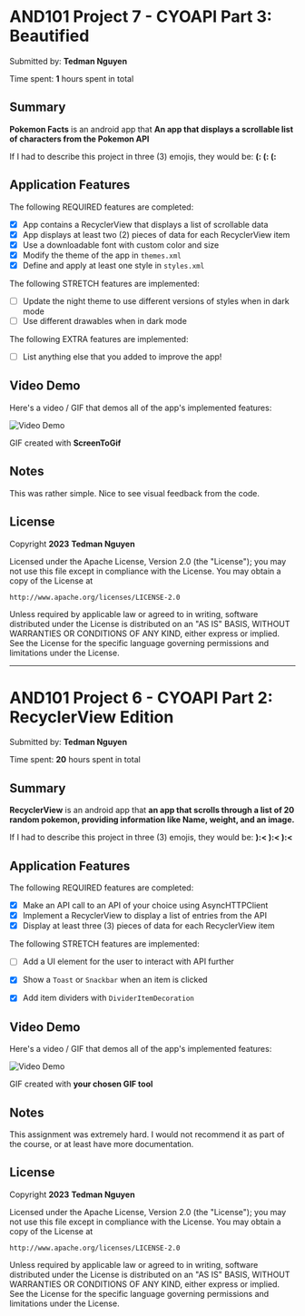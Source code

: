 # AND101 Project 7 - CYOAPI Part 3: Beautified

Submitted by: **Tedman Nguyen**

Time spent: **1** hours spent in total

## Summary

**Pokemon Facts** is an android app that **An app that displays a scrollable list of characters from the Pokemon API**

If I had to describe this project in three (3) emojis, they would be: **(: (: (:**

## Application Features

The following REQUIRED features are completed:

- [X] App contains a RecyclerView that displays a list of scrollable data
- [X] App displays at least two (2) pieces of data for each RecyclerView item
- [X] Use a downloadable font with custom color and size
- [X] Modify the theme of the app in `themes.xml`
- [X] Define and apply at least one style in `styles.xml`

The following STRETCH features are implemented:

- [ ] Update the night theme to use different versions of styles when in dark mode
- [ ] Use different drawables when in dark mode

The following EXTRA features are implemented:

- [ ] List anything else that you added to improve the app!

## Video Demo

Here's a video / GIF that demos all of the app's implemented features:

<img src='https://i.imgur.com/bbiMcMQ.gif' title='Video Demo' width='' alt='Video Demo' />

GIF created with **ScreenToGif**

<!-- Recommended tools:
- [Kap](https://getkap.co/) for macOS
- [ScreenToGif](https://www.screentogif.com/) for Windows
- [peek](https://github.com/phw/peek) for Linux. -->

## Notes

This was rather simple. Nice to see visual feedback from the code.

## License

Copyright **2023** **Tedman Nguyen**

Licensed under the Apache License, Version 2.0 (the "License");
you may not use this file except in compliance with the License.
You may obtain a copy of the License at

    http://www.apache.org/licenses/LICENSE-2.0

Unless required by applicable law or agreed to in writing, software
distributed under the License is distributed on an "AS IS" BASIS,
WITHOUT WARRANTIES OR CONDITIONS OF ANY KIND, either express or implied.
See the License for the specific language governing permissions and
limitations under the License.

______________________________________________________________________________________
# AND101 Project 6 - CYOAPI Part 2: RecyclerView Edition

Submitted by: **Tedman Nguyen**

Time spent: **20** hours spent in total

## Summary

**RecyclerView** is an android app that **an app that scrolls through a list of 20 random pokemon, providing information like Name, weight, and an image.**

If I had to describe this project in three (3) emojis, they would be: **):< ):< ):<**

## Application Features


The following REQUIRED features are completed:

- [X] Make an API call to an API of your choice using AsyncHTTPClient
- [X] Implement a RecyclerView to display a list of entries from the API
- [X] Display at least three (3) pieces of data for each RecyclerView item

The following STRETCH features are implemented:

- [ ] Add a UI element for the user to interact with API further
- [X] Show a `Toast` or `Snackbar` when an item is clicked
- [X] Add item dividers with `DividerItemDecoration`


## Video Demo

Here's a video / GIF that demos all of the app's implemented features:

<img src='https://imgur.com/crwJig8.gif' title='Video Demo' width='' alt='Video Demo' />

GIF created with **your chosen GIF tool**

<!-- Recommended tools:
- [ScreenToGif](https://www.screentogif.com/) for Windows -->

## Notes

This assignment was extremely hard. I would not recommend it as part of the course, or at least have more documentation. 

## License

Copyright **2023** **Tedman Nguyen**

Licensed under the Apache License, Version 2.0 (the "License");
you may not use this file except in compliance with the License.
You may obtain a copy of the License at

    http://www.apache.org/licenses/LICENSE-2.0

Unless required by applicable law or agreed to in writing, software
distributed under the License is distributed on an "AS IS" BASIS,
WITHOUT WARRANTIES OR CONDITIONS OF ANY KIND, either express or implied.
See the License for the specific language governing permissions and
limitations under the License.
